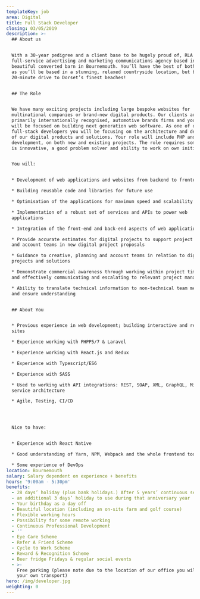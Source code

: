 ```yaml
---
templateKey: job
area: Digital
title: Full Stack Developer
closing: 03/05/2019
description: >-
  ## About us


  With a 30-year pedigree and a client base to be hugely proud of, RLA is a
  full-service advertising and marketing communications agency based in a
  beautiful converted barn in Bournemouth. You’ll have the best of both worlds
  as you’ll be based in a stunning, relaxed countryside location, but be just a
  20-minute drive to Dorset’s finest beaches!


  ## The Role


  We have many exciting projects including large bespoke websites for
  multinational companies or brand-new digital products. Our clients are
  primarily internationally recognised, automotive brands firms and your role
  will be focused on building next generation web software. As one of our
  full-stack developers you will be focusing on the architecture and development
  of our digital products and solutions. Your role will include PHP and React
  development, on both new and existing projects. The role requires someone who
  is innovative, a good problem solver and ability to work on own initiative.


  You will:


  * Development of web applications and websites from backend to frontend 

  * Building reusable code and libraries for future use

  * Optimisation of the applications for maximum speed and scalability

  * Implementation of a robust set of services and APIs to power web
  applications

  * Integration of the front-end and back-end aspects of web applications

  * Provide accurate estimates for digital projects to support project managers
  and account teams in new digital project proposals

  * Guidance to creative, planning and account teams in relation to digital
  projects and solutions

  * Demonstrate commercial awareness through working within project timelines,
  and effectively communicating and escalating to relevant project manager

  * Ability to translate technical information to non-technical team members,
  and ensure understanding


  ## About You


  * Previous experience in web development; building interactive and responsive
  sites

  * Experience working with PHPP5/7 & Laravel 

  * Experience working with React.js and Redux

  * Experience with Typescript/ES6

  * Experience with SASS

  * Used to working with API integrations: REST, SOAP, XML, GraphQL, Micro
  service architecture

  * Agile, Testing, CI/CD




  Nice to have:


  * Experience with React Native

  * Good understanding of Yarn, NPM, Webpack and the whole frontend toolchain

  * Some experience of DevOps
location: Bournemouth
salary: Salary dependent on experience + benefits
hours: '9:00am - 5:30pm'
benefits:
  - 28 days’ holiday (plus bank holidays.) After 5 years’ continuous service
  - an additional 3 days’ holiday to use during that anniversary year
  - Your birthday as a day off
  - Beautiful location (including an on-site farm and golf course)
  - Flexible working hours
  - Possibility for some remote working
  - Continuous Professional Development
  - ''
  - Eye Care Scheme
  - Refer A Friend Scheme
  - Cycle to Work Scheme
  - Reward & Recognition Scheme
  - Beer fridge Fridays & regular social events
  - >-
    Free parking (please note due to the location of our office you will need
    your own transport)
hero: /img/developer.jpg
weighting: 0
---
```


